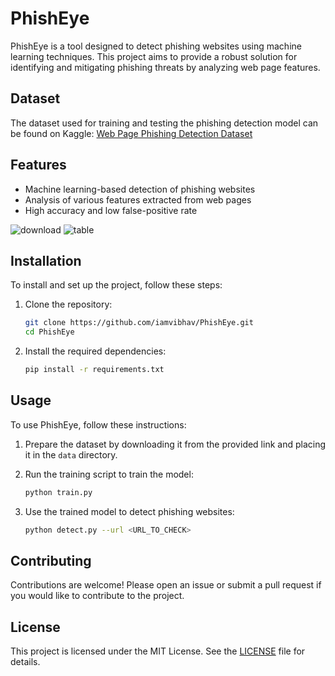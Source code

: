 # PhishEye

PhishEye is a tool designed to detect phishing websites using machine learning techniques. This project aims to provide a robust solution for identifying and mitigating phishing threats by analyzing web page features.

## Dataset

The dataset used for training and testing the phishing detection model can be found on Kaggle: [Web Page Phishing Detection Dataset](https://www.kaggle.com/datasets/shashwatwork/web-page-phishing-detection-dataset)

## Features

- Machine learning-based detection of phishing websites
- Analysis of various features extracted from web pages
- High accuracy and low false-positive rate

![download](https://github.com/user-attachments/assets/9745f03b-9470-4778-88fb-21a63c33015a)
![table](https://github.com/user-attachments/assets/eda74078-072a-4d09-8507-40bd861be622)


## Installation

To install and set up the project, follow these steps:

1. Clone the repository:
    ```bash
    git clone https://github.com/iamvibhav/PhishEye.git
    cd PhishEye
    ```

2. Install the required dependencies:
    ```bash
    pip install -r requirements.txt
    ```

## Usage

To use PhishEye, follow these instructions:

1. Prepare the dataset by downloading it from the provided link and placing it in the `data` directory.

2. Run the training script to train the model:
    ```bash
    python train.py
    ```

3. Use the trained model to detect phishing websites:
    ```bash
    python detect.py --url <URL_TO_CHECK>
    ```

## Contributing

Contributions are welcome! Please open an issue or submit a pull request if you would like to contribute to the project.

## License

This project is licensed under the MIT License. See the [LICENSE](LICENSE) file for details.
